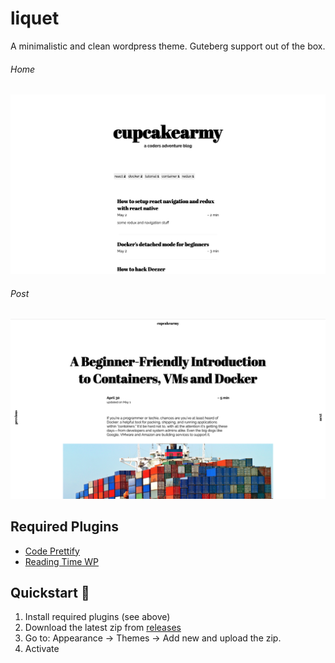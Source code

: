 # liquet

A minimalistic and clean wordpress theme. Guteberg support out of the box.

###### Home
![Home](https://github.com/CupCakeArmy/liquet/blob/master/docs/Home.png)

###### Post
![Post](https://github.com/CupCakeArmy/liquet/blob/master/docs/Post.png)

## Required Plugins

- [Code Prettify](https://wordpress.org/plugins/code-prettify/)
- [Reading Time WP](https://wordpress.org/plugins/reading-time-wp/)

## Quickstart 🚀

1. Install required plugins (see above)
2. Download the latest zip from [releases](https://github.com/CupCakeArmy/liquet/releases)
3. Go to: Appearance -> Themes -> Add new and upload the zip.
4. Activate
